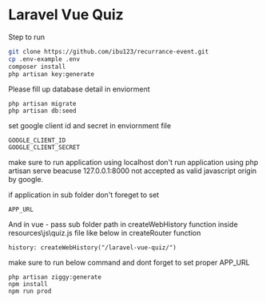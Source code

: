 # Laravel Vue Quiz

Step to run 

```sh
git clone https://github.com/ibu123/recurrance-event.git
cp .env-example .env
composer install
php artisan key:generate
```

Please fill up database detail in enviorment
```
php artisan migrate
php artisan db:seed
```

set google client id and secret in enviornment file
```
GOOGLE_CLIENT_ID 
GOOGLE_CLIENT_SECRET
```

make sure to run application using localhost don't run application using php artisan serve beacuse 127.0.0.1:8000 not accepted as valid javascript origin by google.

if application in sub folder don't foreget to set

```
APP_URL 
```

And in vue - pass sub folder path in createWebHistory function inside resources\js\quiz.js file like below in createRouter function

```
history: createWebHistory("/laravel-vue-quiz/")
```

make sure to run below command and dont forget to set proper APP_URL
```
php artisan ziggy:generate
npm install
npm run prod
```
